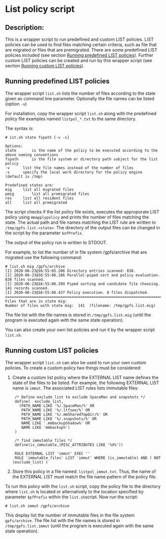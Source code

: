 # List policy script

## Description:

This is a wrapper script to run predefined and custom LIST policies. LIST policies can be used to find files matching certain criteria, such as file that are migrated or files that are premigrated. There are some predefined LIST policies included (see section [Running predefined LIST policies](#Running-predefined-LIST-policies)). Further custom LIST policies can be created and run by this wrapper script (see section [Running custom LIST policies](#Running-custom-LIST-policies)).



## Running predefined LIST policies

The wrapper script `list.sh` lists the number of files according to the state given as command line parameter. Optionally the file names can be listed (option `-v`)

For installation, copy the wrapper script `list.sh` along with the predefined policy file examples named `listpol_*.txt` to the same directory. 

The syntax is:

	# ist.sh state fspath [-v -s]
	
	Options:
	state		is the name of the policy to be executed according to the above naming conventions
    fspath		is the file system or directory path subject for the list policy
	-v		list the file names instead of the number of files
	-s 		specify the local work directory for the policy engine (default is /tmp)
	
	Predefined states are:
	mig		list all migrated files
	pmig		list all premigrated files
	res		list all resident files 
	all		list all premigrated 
	
The script checks if the list policy file exists, executes the approporate LIST policy using `mmapplypolicy` and prints the number of files matching the state. The actual path and file names matching the LIST rule are written to `/tmp/gpfs.list.<state>`. The directory of the output files can be changed in the script by the parameter `$ofPrefix`.

The output of the policy run is written to STDOUT.

For example, to list the number of in file system /gpfs/archive that are migrated use the following command:

	# list.sh mig /gpfs/archive
	[I] 2020-06-23@16:55:05.206 Directory entries scanned: 838.
	[I] 2020-06-23@16:55:06.106 Parallel-piped sort and policy evaluation. 838 files scanned.
	[I] 2020-06-23@16:55:06.399 Piped sorting and candidate file choosing. 141 records scanned.
	[I] 2020-06-23@16:55:06.437 Policy execution. 0 files dispatched.
	==============================================================================
	Files that are in state mig:
	Number of files with state mig:  141  (filename: /tmp/gpfs.list.mig)


The file list with the file names is stored in `/tmp/gpfs.list.mig` (until the program is executed again with the same state operation).

You can also create your own list policies and run it by the wrapper script `list.sh`. 


## Running custom LIST policies

The wrapper script `list.sh` can also be used to run your own custom policies. To create a custom policy two things must be considered:

1. Create a custom list policy where the EXTERNAL LIST name defines the state of the files to be listed. For example, the following EXTERNAL LIST name is `immut`. The associated LIST rules lists immutable files:

		/* Define exclude list to exclude SpaceMan and snapshots */
		define(  exclude_list,
		  (PATH_NAME LIKE '%/.SpaceMan/%' OR 		
		   PATH_NAME LIKE '%/.ltfsee/%' OR 			
		   PATH_NAME LIKE '%/.mmSharedTmpDir/%' OR	
		   PATH_NAME LIKE '%/.snapshots/%' OR 		
		   NAME LIKE '.mmbackupShadow%' OR 			
		   NAME LIKE 'mmbackup%')					
		) 

		/* find immutable files */
		define(is_immutable,(MISC_ATTRIBUTES LIKE '%X%'))

		RULE EXTERNAL LIST 'immut' EXEC ''
		RULE 'immutable_files' LIST 'immut' WHERE (is_immutable) AND ( NOT (exclude_list) )


2. Store this policy in a file named: `listpol_immut.txt`. Thus, the name of the EXTERNAL LIST must match the file name pattern of the policy file. 


To run this policy with the `list.sh` script, copy the policy file to the directory where `list.sh` is located or alternatively to the location specified by parameter `$pfPrefix` within the `list.sh`script. Now run the script:

	# list.sh immut /gpfs/archive


This display list the number of immutable files in the file system `gpfs/archive`. The file list with the file names is stored in `/tmp/gpfs.list.immut` (until the program is executed again with the same state operation).
